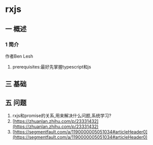 # rxjs
## 一 概述
### 1 简介
作者Ben Lesh
1. prerequisites:最好先掌握typescript和js
## 三 基础
## 五 问题
1. rxjs和promise的关系,用来解决什么问题,系统学习?
2. [https://zhuanlan.zhihu.com/p/23331432](https://zhuanlan.zhihu.com/p/23331432)
3. [https://segmentfault.com/a/1190000005051034#articleHeader0](https://segmentfault.com/a/1190000005051034#articleHeader0)